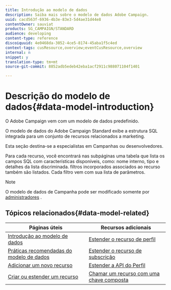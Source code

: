 ```yaml
---
title: Introdução ao modelo de dados
description: Saiba mais sobre o modelo de dados Adobe Campaign.
uuid: cacd563f-6936-4b3e-83e3-5d4ae31d44e8
contentOwner: sauviat
products: SG_CAMPAIGN/STANDARD
audience: developing
content-type: reference
discoiquuid: 4e0468da-3052-4ce5-8174-45aba1f5c4ed
context-tags: cusResource,overview;eventCusResource,overview
internal: n
snippet: y
translation-type: tm+mt
source-git-commit: 8852adb5edeb42eba1acf2911c988071104f1401

---
```



# Descrição do modelo de dados{#data-model-introduction}

O Adobe Campaign vem com um modelo de dados predefinido.

O modelo de dados do Adobe Campaign Standard exibe a estrutura SQL integrada para um conjunto de recursos relacionados a marketing.

Esta seção destina-se a especialistas em Campanhas ou desenvolvedores.

Para cada recurso, você encontrará nas subpáginas uma tabela que lista os campos SQL com características disponíveis, como: nome interno, tipo e detalhes da lista discriminada. filtros incorporados associados ao recurso também são listados. Cada filtro vem com sua lista de parâmetros.

>[!NOTE]
>O modelo de dados de Campanha pode ser modificado somente por [administradores](../../administration/using/users-management.md#functional-administrators) .

## Tópicos relacionados{#data-model-related}

| Páginas úteis | Recursos adicionais |
|---|---|
| [Introdução ao modelo de dados](data-model-concepts.md) | [Estender o recurso de perfil](extending-the-profile-resource-with-a-new-field.md) |
| [Práticas recomendadas do modelo de dados](data-model-best-practices.md) | [Estender o recurso de subscrição](extending-the-subscriptions-to-an-application-resource.md) |
| [Adicionar um novo recurso](key-steps-to-add-a-resource.md) | [Estender a API do Perfil](about-extending-the-api.md) |
| [Criar ou estender um recurso](creating-or-extending-the-resource.md) | [Chamar um recurso com uma chave composta](uc-calling-resource-id-key.md) |
